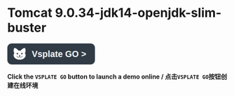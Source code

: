 # Tomcat 9.0.34-jdk14-openjdk-slim-buster

<a href="https://www.vsplate.com/?docker-compose=https://github.com/vsplate/dcenvs/tomcat/9.0.34-jdk14-openjdk-slim-buster"><img alt="VSPLATE GO" src="https://raw.githubusercontent.com/vsplate/images/master/vsgo_btn.png" width="200px"></a>

**Click the `VSPLATE GO` button to launch a demo online / 点击`VSPLATE GO`按钮创建在线环境**